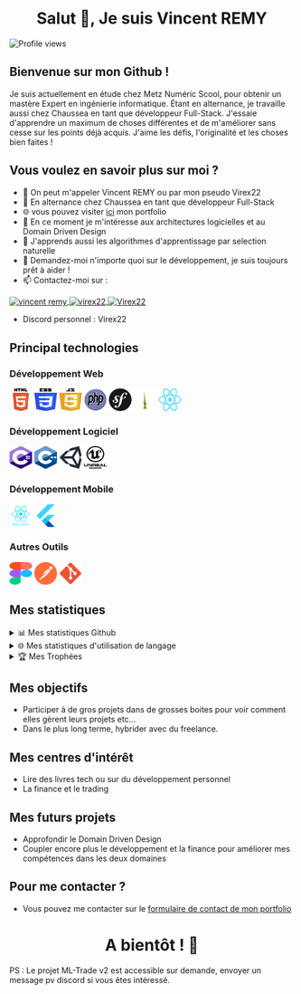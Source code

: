 <h1 align="center">
Salut 👋, Je suis Vincent REMY
</h1>

![Profile views](https://komarev.com/ghpvc/?username=virex22&label=Profile%20views&color=0e75b6&style=flat)

## Bienvenue sur mon Github !

Je suis actuellement en étude chez Metz Numéric Scool, pour obtenir un mastère Expert en ingénierie informatique. Étant en alternance, je travaille aussi chez Chaussea en tant que développeur Full-Stack.
J'essaie d'apprendre un maximum de choses différentes et de m'améliorer sans cesse sur les points déjà acquis.
J'aime les défis, l'originalité et les choses bien faites !

## Vous voulez en savoir plus sur moi ?

- 👋 On peut m'appeler Vincent REMY ou par mon pseudo Virex22
- 💼 En alternance chez Chaussea en tant que développeur Full-Stack
- 🌐 vous pouvez visiter [ici](https://vincent-remy.fr) mon portfolio
- 👀 En ce moment je m'intéresse aux architectures logicielles et au Domain Driven Design
- 🌱 J'apprends aussi les algorithmes d'apprentissage par selection naturelle
- 💬 Demandez-moi n'importe quoi sur le développement, je suis toujours prêt à aider !
- 📫 Contactez-moi sur :

<a href="https://www.linkedin.com/in/vincent-remy2/" target="blank">
    <img align="center" src="https://raw.githubusercontent.com/rahuldkjain/github-profile-readme-generator/master/src/images/icons/Social/linked-in-alt.svg" alt="vincent remy" height="30" width="40" />
</a>
<a href="https://www.youtube.com/channel/UCA5GNHsUW0LybjZjlDiOWPQ" target="blank">
    <img align="center" src="https://raw.githubusercontent.com/rahuldkjain/github-profile-readme-generator/master/src/images/icons/Social/youtube.svg" alt="virex22" height="30" width="40" />
</a>
<a href="https://discord.gg/D96cKg3" target="blank">
    <img align="center" src="https://raw.githubusercontent.com/rahuldkjain/github-profile-readme-generator/master/src/images/icons/Social/discord.svg" alt="Virex22" height="30" width="40" />
</a>

- Discord personnel : Virex22

## Principal technologies

### Développement Web

<div>
  <img src="img/html5.svg" alt="html5" width="40" height="40"/>
  <img src="img/css3.svg" alt="css3" width="40" height="40"/>
  <img src="img/js.svg" alt="js" width="40" height="40"/>
  <img src="img/php.svg" alt="php" width="40" height="40"/>
  <img src="img/symfony.svg" alt="symfony" width="40" height="40"/>
  <img src="img/twig.svg" alt="twig" width="40" height="40"/>
  <img src="img/react.svg" alt="react" width="40" height="40"/>
</div>

### Développement Logiciel

<div>
  <img src="img/cs.svg" alt="php" width="40" height="40"/>
  <img src="img/cpp.svg" alt="cpp" width="40" height="40"/>
  <img src="img/unity.svg" alt="unity" width="40" height="40"/>
  <img src="img/unreal.svg" alt="unreal" width="40" height="40"/>
</div>

### Développement Mobile

<div>
  <img src="img/reactnative.svg" alt="php" width="40" height="40"/>
  <img src="img/flutter.svg" alt="flutter" width="40" height="40"/>
</div>

### Autres Outils

<div>
  <img src="img/figma.svg" alt="php" width="40" height="40"/>
  <img src="img/postman.svg" alt="php" width="40" height="40"/>
  <img src="img/git.svg" alt="php" width="40" height="40"/>
</div>

## Mes statistiques

<details>
  <summary>📊 Mes statistiques Github</summary>
  <br/>
  <img src="https://github-readme-stats.vercel.app/api?username=virex22&show_icons=true&theme=gotham" alt="virex22" />
</details>

<details>
  <summary>🌐 Mes statistiques d'utilisation de langage</summary>
  <br/>
  <img src="https://github-readme-stats.vercel.app/api/top-langs/?username=virex22&layout=compact&theme=gotham" alt="virex22" />
</details>

<details>
  <summary>🏆 Mes Trophées</summary>
    <br/>
    <img src="https://github-profile-trophy.vercel.app/?username=virex22&theme=onedark" alt="virex22" />
</details>

## Mes objectifs

- Participer à de gros projets dans de grosses boites pour voir comment elles gèrent leurs projets etc...
- Dans le plus long terme, hybrider avec du freelance.

## Mes centres d'intérêt

- Lire des livres tech ou sur du développement personnel
- La finance et le trading

## Mes futurs projets

- Approfondir le Domain Driven Design
- Coupler encore plus le développement et la finance pour améliorer mes compétences dans les deux domaines

## Pour me contacter ?

- Vous pouvez me contacter sur le [formulaire de contact de mon portfolio](https://vincent-remy.fr/contact)

<h1 align="center">
 A bientôt ! 👋
</h1>

PS : Le projet ML-Trade v2 est accessible sur demande, envoyer un message pv discord si vous êtes intéressé.

